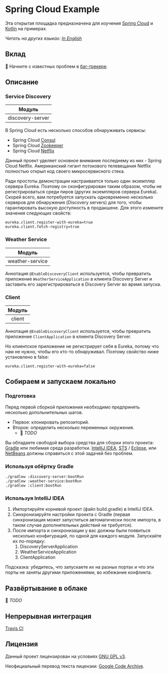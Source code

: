# Spring Cloud Example

Эта открытая площадка предназначена для изучения [Spring Cloud](http://spring-projects.ru/projects/spring-cloud/) и [Kotlin](https://kotlinlang.ru/) на примерах.

_Читать на других языках: [In English](README.en.md)_

## Вклад

&#x1F49A; Начните с известных проблем в [баг-трекере](https://github.com/naXa777/spring-cloud-example/issues).

## Описание

### Service Discovery

| Модуль           |
| :--------------: |
| discovery-server |

В Spring Cloud есть несколько способов обнаруживать сервисы:

* Spring Cloud [Consul](https://cloud.spring.io/spring-cloud-consul/)
* Spring Cloud [Zookeeper](https://cloud.spring.io/spring-cloud-zookeeper/)
* Spring Cloud [Netflix](https://cloud.spring.io/spring-cloud-netflix/)

Данный проект уделяет основное внимание последнему из них - Spring Cloud Netflix. Американский гигант потокового телевещания Netflix полностью открыл код своего микросервисного стека.

Ради простоты демонстрации настраивается только один экземпляр сервера Eureka. Поэтому он сконфигурирован таким образом, чтобы не регистрироваться среди пиров (других экземпляров сервера Eureka).
Скорей всего, вам потребуется запускать одновременно несколько серверов для обнаружения (Discovery servers) для того, чтобы гарантировать высокую доступность в продакшене. Для этого измените значения следующих свойств:

    eureka.client.register-with-eureka=true
    eureka.client.fetch-registry=true    

### Weather Service

| Модуль          |
| :-------------: |
| weather-service |

Аннотация `@EnableDiscoveryClient` используется, чтобы превратить приложение `WeatherServiceApplication` в клиента Discovery Server и заставить его зарегистрироваться в Discovery Server во время запуска.

### Client

| Модуль  |
| :-----: |
| client  |

Аннотация `@EnableDiscoveryClient` используется, чтобы превратить приложение `ClientApplication` в клиента Discovery Server.

Но клиентское приложение не регистрирует себя в Eureka, потому что нам не нужно, чтобы его кто-то обнаруживал. Поэтому свойство ниже установлено в false:

    eureka.client.register-with-eureka=false
    
## Собираем и запускаем локально

### Подготовка

Перед первой сборкой приложения необходимо предпринять несколько допольнительных шагов.

 - Первое: клонировать репозиторий.
 - Второе: определить несколько переменных окружения.
   - &#x1F4D7; _TODO_

Вы обладаете свободой выбора средства для сборки этого проекта: [Gradle](https://gradle.org/) или любимая среда разработки.
[IntelliJ IDEA](https://spring.io/guides/gs/intellij-idea/), [STS](https://stackoverflow.com/q/34214685/1429387) / [Eclipse](http://www.vogella.com/tutorials/EclipseGradle/article.html), или [NetBeans](https://netbeans.org/features/java/build-tools.html) должны справиться с этой задачей без проблем.

### Используя обёртку Gradle

    ./gradlew :discovery-server:bootRun
    ./gradlew :weather-service:bootRun
    ./gradlew :client:bootRun

### Используя IntelliJ IDEA

1. Импортируйте корневой проект (файл build.gradle) в IntelliJ IDEA.
2. Синхронизируйте настройки проекта с Gradle (первая синхронизация может запуститься автоматически после импорта, в таком случае дополнительных действий не требуется).
3. После импорта и синхронизации у вас должны были появиться несколько конфигураций, по одной для каждого модуля. Запускайте их по-порядку:
    1. DiscoveryServerApplication
    2. WeatherServiceApplication
    3. ClientApplication
    
Подсказка: убедитесь, что запускаете их на разных портах и что эти порты не заняты другими приложениями, во избежание конфликта.

## Развёртывание в облаке

&#x1F4D7; _TODO_

## Непрерывная интеграция

[Travis CI](https://travis-ci.com/)

## Лицензия

Данный проект лицензирован на условиях [GNU GPL v3](https://www.gnu.org/licenses/gpl-3.0.ru.html).

Неофициальный перевод текста лицензии: [Google Code Archive](https://code.google.com/archive/p/gpl3rus/wikis/LatestRelease.wiki).
